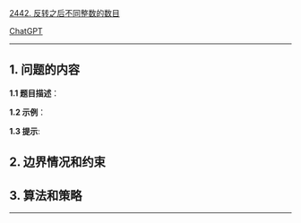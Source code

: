 [2442. 反转之后不同整数的数目](https://leetcode.cn/problems/count-number-of-distinct-integers-after-reverse-operations)

[ChatGPT](chat.openai.com)

---

## 1. 问题的内容
**1.1 题目描述**：

**1.2 示例**：

**1.3 提示**:

## 2. 边界情况和约束


## 3. 算法和策略

---

